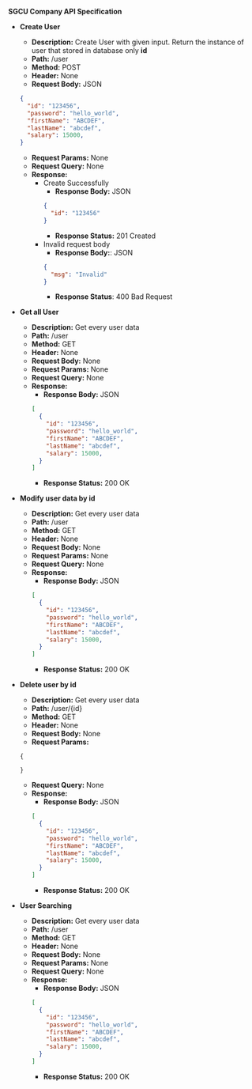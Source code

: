 **SGCU Company API Specification**

- **Create User**
  - **Description:** Create User with given input. Return the instance of user that stored in database only **id**
  - **Path:** /user
  - **Method:** POST
  - **Header:** None
  - **Request Body:** JSON
  ```json
  {
    "id": "123456",
    "password": "hello_world",
    "firstName": "ABCDEF",
    "lastName": "abcdef",
    "salary": 15000,
  }
  ```
  - **Request Params:** None
  - **Request Query:** None
  - **Response:**
    - Create Successfully
      - **Response Body:** JSON
      ```json
      {
        "id": "123456"
      }
      ```
      - **Response Status:** 201 Created
    - Invalid request body
      - **Response Body:**: JSON
      ```json
      {
        "msg": "Invalid"
      }
      ```
      - **Response Status**: 400 Bad Request

- **Get all User**
  - **Description:** Get every user data
  - **Path:** /user
  - **Method:** GET
  - **Header:** None
  - **Request Body:** None
  - **Request Params:** None
  - **Request Query:** None
  - **Response:**
    - **Response Body:** JSON
    ```json
    [
      {
        "id": "123456",
        "password": "hello_world",
        "firstName": "ABCDEF",
        "lastName": "abcdef",
        "salary": 15000,
      }
    ]
    ```
    - **Response Status:** 200 OK

- **Modify user data by id**
  - **Description:** Get every user data
  - **Path:** /user
  - **Method:** GET
  - **Header:** None
  - **Request Body:** None
  - **Request Params:** None
  - **Request Query:** None
  - **Response:**
    - **Response Body:** JSON
    ```json
    [
      {
        "id": "123456",
        "password": "hello_world",
        "firstName": "ABCDEF",
        "lastName": "abcdef",
        "salary": 15000,
      }
    ]
    ```
    - **Response Status:** 200 OK

- **Delete user by id**
  - **Description:** Get every user data
  - **Path:** /user/{id}
  - **Method:** GET
  - **Header:** None
  - **Request Body:** None
  - **Request Params:** 
  ```
  {
  
  }
  ```
  - **Request Query:** None
  - **Response:**
    - **Response Body:** JSON
    ```json
    [
      {
        "id": "123456",
        "password": "hello_world",
        "firstName": "ABCDEF",
        "lastName": "abcdef",
        "salary": 15000,
      }
    ]
    ```
    - **Response Status:** 200 OK

- **User Searching**
  - **Description:** Get every user data
  - **Path:** /user
  - **Method:** GET
  - **Header:** None
  - **Request Body:** None
  - **Request Params:** None
  - **Request Query:** None
  - **Response:**
    - **Response Body:** JSON
    ```json
    [
      {
        "id": "123456",
        "password": "hello_world",
        "firstName": "ABCDEF",
        "lastName": "abcdef",
        "salary": 15000,
      }
    ]
    ```
    - **Response Status:** 200 OK


